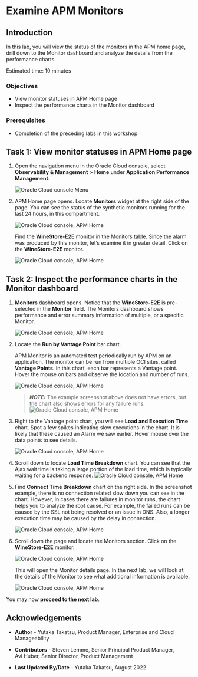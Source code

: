 # Examine APM Monitors

## Introduction

In this lab, you will view the status of the monitors in the APM home page, drill down to the Monitor dashboard and analyze the details from the performance charts.  

Estimated time: 10 minutes

### Objectives

* View monitor statuses in APM Home page
* Inspect the performance charts in the Monitor dashboard

### Prerequisites

* Completion of the preceding labs in this workshop

## **Task 1**: View monitor statuses in APM Home page

1. Open the navigation menu in the Oracle Cloud console, select **Observability & Management** > **Home** under **Application Performance Management**.

	![Oracle Cloud console Menu](images/1-0-menu.png " ")

2. APM Home page opens. Locate **Monitors** widget at the right side of the page. You can see the status of the synthetic monitors running for the last 24 hours, in this compartment. 

	![Oracle Cloud console, APM Home](images/1-1-home.png " ")

	Find the **WineStore-E2E** monitor in the Monitors table.  Since the alarm was produced by this monitor, let’s examine it in greater detail. Click on the **WineStore-E2E** monitor.

	![Oracle Cloud console, APM Home](images/1-2-monitor.png " ")

## **Task 2**: Inspect the performance charts in the Monitor dashboard

1. **Monitors** dashboard opens. Notice that the **WineStore-E2E** is pre-selected in the **Monitor** field. The Monitors dashboard shows performance and error summary information of multiple, or a specific Monitor.

 	![Oracle Cloud console, APM Home](images/1-3-monitor.png " ")

2. Locate the **Run by Vantage Point** bar chart.

	APM Monitor is an automated test periodically run by APM on an application. The monitor can be run from multiple OCI sites, called **Vantage Points**. In this chart, each bar represents a Vantage point.  Hover the mouse on bars and observe the location and number of runs.

 	![Oracle Cloud console, APM Home](images/1-4-monitor.png " ")

	>***NOTE:*** The example screenshot above does not have errors, but the chart also shows errors for any failure runs.
	 	![Oracle Cloud console, APM Home](images/1-4-2-monitor.png " ")


3. Right to the Vantage point chart, you will see **Load and Execution Time** chart. Spot a few spikes indicating slow executions in the chart. It is likely that these caused an Alarm we saw earlier. Hover mouse over the data points to see details.

 	![Oracle Cloud console, APM Home](images/1-5-monitor.png " ")


4. Scroll down to locate **Load Time Breakdown** chart. You can see that the Ajax wait time is taking a large portion of the load time, which is typically waiting for a backend response.
 	![Oracle Cloud console, APM Home](images/1-6-monitor.png " ")

5. Find **Connect Time Breakdown** chart on the right side. In the screenshot example, there is no connection related slow down you can see in the chart. However, in cases there are failures in monitor runs, the chart helps you to analyze the root cause. For example, the failed runs can be caused by the SSL not being resolved or an issue in DNS. Also, a longer execution time may be caused by the delay in connection.

 	![Oracle Cloud console, APM Home](images/1-7-monitor.png " ")


6. Scroll down the page and locate the Monitors section. Click on the **WineStore-E2E** monitor.

 	![Oracle Cloud console, APM Home](images/1-8-monitor.png " ")

	This will open the Monitor details page. In the next lab, we will look at the details of the Monitor to see what additional information is available.

 	![Oracle Cloud console, APM Home](images/1-9-monitor.png " ")

You may now **proceed to the next lab**.

## Acknowledgements

* **Author** - Yutaka Takatsu, Product Manager, Enterprise and Cloud Manageability
- **Contributors** - Steven Lemme, Senior Principal Product Manager,  
Avi Huber, Senior Director, Product Management
* **Last Updated By/Date** - Yutaka Takatsu, August 2022

